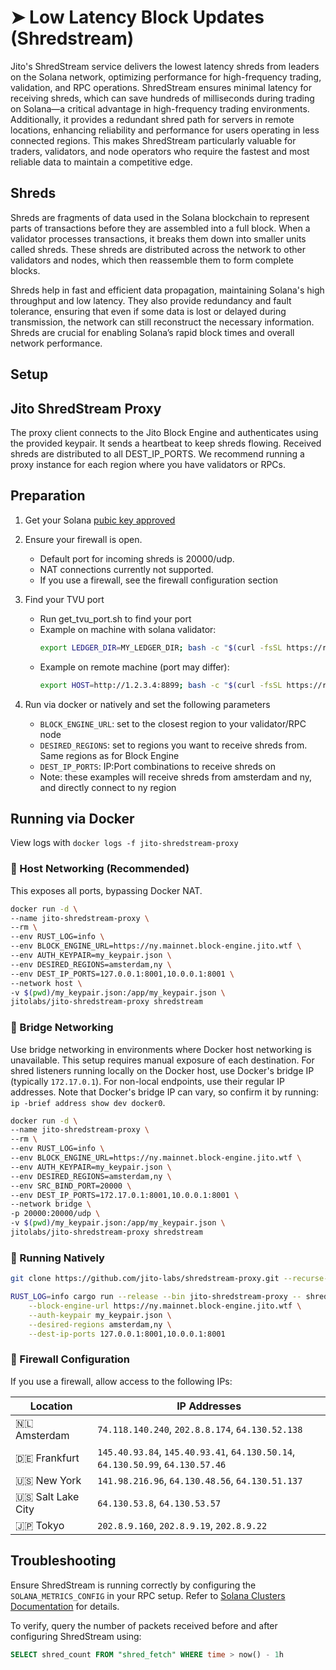 # ➤ Low Latency Block Updates (Shredstream)

Jito's ShredStream service delivers the lowest latency shreds from leaders on the Solana network, optimizing performance for high-frequency trading, validation, and RPC operations. ShredStream ensures minimal latency for receiving shreds, which can save hundreds of milliseconds during trading on Solana—a critical advantage in high-frequency trading environments. Additionally, it provides a redundant shred path for servers in remote locations, enhancing reliability and performance for users operating in less connected regions. This makes ShredStream particularly valuable for traders, validators, and node operators who require the fastest and most reliable data to maintain a competitive edge.

## Shreds

Shreds are fragments of data used in the Solana blockchain to represent parts of transactions before they are assembled into a full block. When a validator processes transactions, it breaks them down into smaller units called shreds. These shreds are distributed across the network to other validators and nodes, which then reassemble them to form complete blocks.

Shreds help in fast and efficient data propagation, maintaining Solana's high throughput and low latency. They also provide redundancy and fault tolerance, ensuring that even if some data is lost or delayed during transmission, the network can still reconstruct the necessary information. Shreds are crucial for enabling Solana’s rapid block times and overall network performance.

## Setup

## Jito ShredStream Proxy

The proxy client connects to the Jito Block Engine and authenticates using the provided keypair. It sends a heartbeat to keep shreds flowing. Received shreds are distributed to all DEST_IP_PORTS. We recommend running a proxy instance for each region where you have validators or RPCs.

## Preparation

1. Get your Solana [pubic key approved](https://web.miniextensions.com/WV3gZjFwqNqITsMufIEp)

2. Ensure your firewall is open.
    - Default port for incoming shreds is 20000/udp.
    - NAT connections currently not supported.
    - If you use a firewall, see the firewall configuration section

3. Find your TVU port
    - Run get_tvu_port.sh to find your port
    - Example on machine with solana validator: 
      ```bash
      export LEDGER_DIR=MY_LEDGER_DIR; bash -c "$(curl -fsSL https://raw.githubusercontent.com/jito-labs/shredstream-proxy/master/scripts/get_tvu_port.sh)"
      ```
    - Example on remote machine (port may differ): 
      ```bash
      export HOST=http://1.2.3.4:8899; bash -c "$(curl -fsSL https://raw.githubusercontent.com/jito-labs/shredstream-proxy/master/scripts/get_tvu_port.sh)"
      ```

4. Run via docker or natively and set the following parameters
    - `BLOCK_ENGINE_URL`: set to the closest region to your validator/RPC node
    - `DESIRED_REGIONS`: set to regions you want to receive shreds from. Same regions as for Block Engine
    - `DEST_IP_PORTS`: IP:Port combinations to receive shreds on
    - Note: these examples will receive shreds from amsterdam and ny, and directly connect to ny region

## Running via Docker

View logs with `docker logs -f jito-shredstream-proxy`

### 🐳 Host Networking (Recommended)

This exposes all ports, bypassing Docker NAT.

```bash
docker run -d \
--name jito-shredstream-proxy \
--rm \
--env RUST_LOG=info \
--env BLOCK_ENGINE_URL=https://ny.mainnet.block-engine.jito.wtf \
--env AUTH_KEYPAIR=my_keypair.json \
--env DESIRED_REGIONS=amsterdam,ny \
--env DEST_IP_PORTS=127.0.0.1:8001,10.0.0.1:8001 \
--network host \
-v $(pwd)/my_keypair.json:/app/my_keypair.json \
jitolabs/jito-shredstream-proxy shredstream
```

### 🚝 Bridge Networking

Use bridge networking in environments where Docker host networking is unavailable. This setup requires manual exposure of each destination. For shred listeners running locally on the Docker host, use Docker's bridge IP (typically `172.17.0.1`). For non-local endpoints, use their regular IP addresses. Note that Docker's bridge IP can vary, so confirm it by running: `ip -brief address show dev docker0`.

```bash
docker run -d \
--name jito-shredstream-proxy \
--rm \
--env RUST_LOG=info \
--env BLOCK_ENGINE_URL=https://ny.mainnet.block-engine.jito.wtf \
--env AUTH_KEYPAIR=my_keypair.json \
--env DESIRED_REGIONS=amsterdam,ny \
--env SRC_BIND_PORT=20000 \
--env DEST_IP_PORTS=172.17.0.1:8001,10.0.0.1:8001 \
--network bridge \
-p 20000:20000/udp \
-v $(pwd)/my_keypair.json:/app/my_keypair.json \
jitolabs/jito-shredstream-proxy shredstream
```

### 🦾 Running Natively


```bash
git clone https://github.com/jito-labs/shredstream-proxy.git --recurse-submodules

RUST_LOG=info cargo run --release --bin jito-shredstream-proxy -- shredstream \
    --block-engine-url https://ny.mainnet.block-engine.jito.wtf \
    --auth-keypair my_keypair.json \
    --desired-regions amsterdam,ny \
    --dest-ip-ports 127.0.0.1:8001,10.0.0.1:8001
```

### 📛 Firewall Configuration

If you use a firewall, allow access to the following IPs:

| Location        | IP Addresses                                     |
|-----------------|--------------------------------------------------|
| 🇳🇱 Amsterdam       | `74.118.140.240`, `202.8.8.174`, `64.130.52.138`                  |
| 🇩🇪 Frankfurt       | `145.40.93.84`, `145.40.93.41`, `64.130.50.14`, `64.130.50.99`, `64.130.57.46`    |
| 🇺🇸 New York        | `141.98.216.96`, `64.130.48.56`, `64.130.51.137`                  |
| 🇺🇸 Salt Lake City  | `64.130.53.8`, `64.130.53.57`                    |
| 🇯🇵 Tokyo           | `202.8.9.160`, `202.8.9.19`, `202.8.9.22`                      |

## Troubleshooting

Ensure ShredStream is running correctly by configuring the `SOLANA_METRICS_CONFIG` in your RPC setup. Refer to [Solana Clusters Documentation](https://docs.solana.com/clusters) for details.

To verify, query the number of packets received before and after configuring ShredStream using:

```sql
SELECT shred_count FROM "shred_fetch" WHERE time > now() - 1h
```
